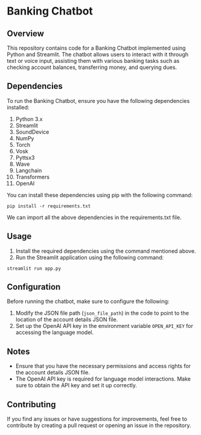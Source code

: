 # Banking Chatbot

## Overview

This repository contains code for a Banking Chatbot implemented using Python and Streamlit. The chatbot allows users to interact with it through text or voice input, assisting them with various banking tasks such as checking account balances, transferring money, and querying dues.

## Dependencies

To run the Banking Chatbot, ensure you have the following dependencies installed:

1. Python 3.x
2. Streamlit
3. SoundDevice
4. NumPy
5. Torch
6. Vosk
7. Pyttsx3
8. Wave
9. Langchain
10. Transformers
11. OpenAI

You can install these dependencies using pip with the following command:

```
pip install -r requirements.txt
```
We can import all the above dependencies in the requirements.txt file.

## Usage

1. Install the required dependencies using the command mentioned above.
2. Run the Streamlit application using the following command:

```
streamlit run app.py
```

## Configuration

Before running the chatbot, make sure to configure the following:

1. Modify the JSON file path (`json_file_path`) in the code to point to the location of the account details JSON file.
2. Set up the OpenAI API key in the environment variable `OPEN_API_KEY` for accessing the language model.

## Notes

- Ensure that you have the necessary permissions and access rights for the account details JSON file.
- The OpenAI API key is required for language model interactions. Make sure to obtain the API key and set it up correctly.

## Contributing

If you find any issues or have suggestions for improvements, feel free to contribute by creating a pull request or opening an issue in the repository.